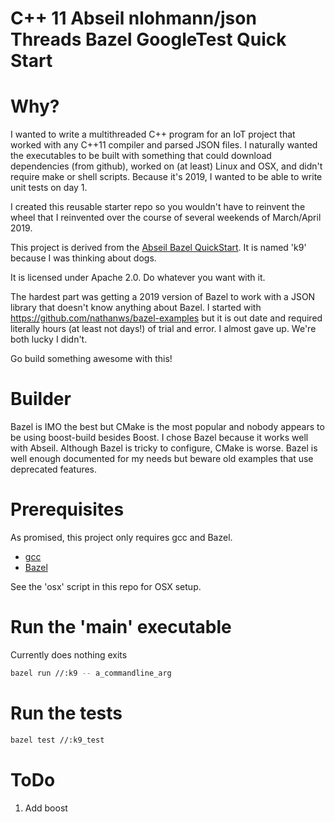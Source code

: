 # C++ 11 Abseil nlohmann/json Threads Bazel GoogleTest Quick Start #

# Why?

I wanted to write a multithreaded C++ program for an IoT project that worked with any C++11 compiler and parsed JSON files. I naturally wanted the executables to be built with something that could download dependencies (from github), worked on (at least) Linux and OSX, and didn't require make or shell scripts. Because it's 2019, I wanted to be able to write unit tests on day 1.

I created this reusable starter repo so you wouldn't have to reinvent the wheel that I reinvented over the course of several weekends of March/April 2019.

This project is derived from the [Abseil Bazel QuickStart](https://abseil.io/docs/cpp/quickstart). It is named 'k9' because I was thinking about dogs.

It is licensed under Apache 2.0. Do whatever you want with it.

The hardest part was getting a 2019 version of Bazel to work with a JSON library that doesn't know anything about Bazel. I started with https://github.com/nathanws/bazel-examples but it is out date and required literally hours (at least not days!) of trial and error. I almost gave up. We're both lucky I didn't.

Go build something awesome with this!

# Builder

Bazel is IMO the best but CMake is the most popular and nobody appears to be using boost-build besides Boost. I chose Bazel because it works well with Abseil. Although Bazel is tricky to configure, CMake is worse. Bazel is well enough documented for my needs but beware old examples that use deprecated features.

# Prerequisites

As promised, this project only requires gcc and Bazel.

- [gcc](https://gcc.gnu.org/install)
- [Bazel](https://docs.bazel.build/versions/master/install.html)

See the 'osx' script in this repo for OSX setup.

# Run the 'main' executable

Currently does nothing exits

```bash
bazel run //:k9 -- a_commandline_arg
```

# Run the tests

```bash
bazel test //:k9_test
```

# ToDo

1. Add boost
